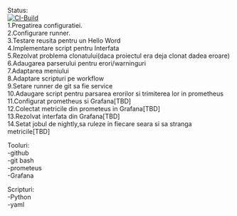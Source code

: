 Status:<br>
[![CI-Build](https://github.com/AlexandruMoldoveanu/FinalState/actions/workflows/build.yml/badge.svg)](https://github.com/AlexandruMoldoveanu/FinalState/actions/workflows/build.yml)<br>
1.Pregatirea configuratiei.<br>
2.Configurare runner.<br>
3.Testare reusita pentru un Hello Word<br>
4.Implementare script pentru Interfata<br>
5.Rezolvat problema clonatului(daca proiectul era deja clonat dadea eroare)<br>
6.Adaugarea parserului pentru erori/warninguri<br>
7.Adaptarea meniului<br>
8.Adaptare scripturi pe workflow<br>
9.Setare runner de git sa fie service<br>
10.Adaugare script pentru parsarea erorilor si trimiterea lor in prometheus<br>
11.Configurat prometheus si Grafana[TBD]<br>
12.Colectat metricile din prometeus in Grafana[TBD]<br>
13.Rezolvat interfata din Grafana[TBD]<br>
14.Setat jobul de nightly,sa ruleze in fiecare seara si sa stranga metricile[TBD]<br>

Tooluri:<br>
-github<br>
-git bash<br>
-prometeus<br>
-Grafana<br>

Scripturi:<br>
-Python<br>
-yaml<br>

<br>
